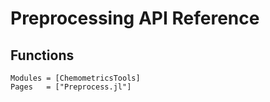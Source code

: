 # Preprocessing API Reference

## Functions

```@autodocs
Modules = [ChemometricsTools]
Pages   = ["Preprocess.jl"]
```
